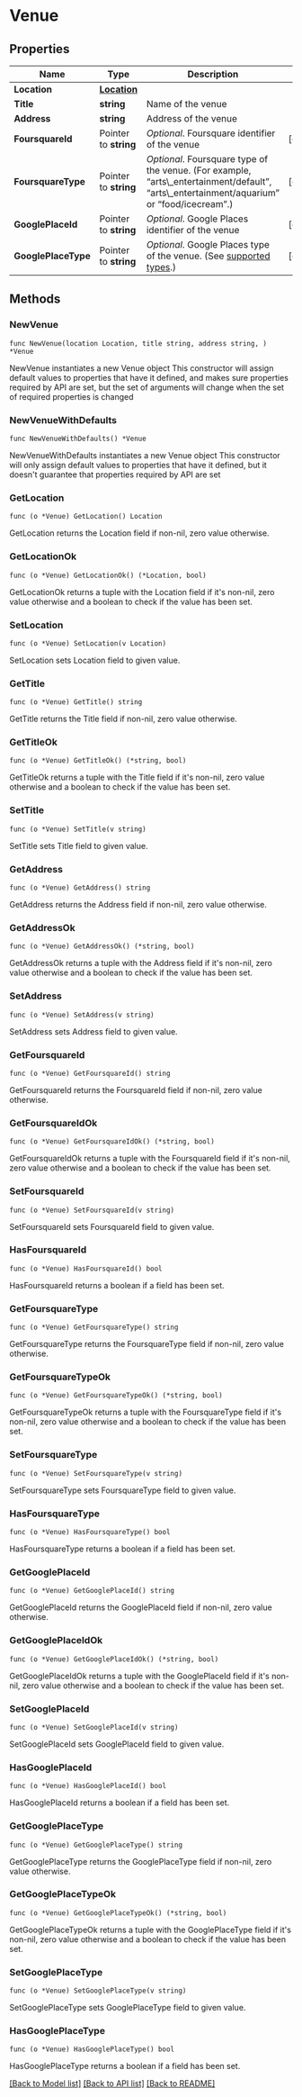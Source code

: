 # Venue

## Properties

Name | Type | Description | Notes
------------ | ------------- | ------------- | -------------
**Location** | [**Location**](Location.md) |  | 
**Title** | **string** | Name of the venue | 
**Address** | **string** | Address of the venue | 
**FoursquareId** | Pointer to **string** | *Optional*. Foursquare identifier of the venue | [optional] 
**FoursquareType** | Pointer to **string** | *Optional*. Foursquare type of the venue. (For example, “arts\\_entertainment/default”, “arts\\_entertainment/aquarium” or “food/icecream”.) | [optional] 
**GooglePlaceId** | Pointer to **string** | *Optional*. Google Places identifier of the venue | [optional] 
**GooglePlaceType** | Pointer to **string** | *Optional*. Google Places type of the venue. (See [supported types](https://developers.google.com/places/web-service/supported_types).) | [optional] 

## Methods

### NewVenue

`func NewVenue(location Location, title string, address string, ) *Venue`

NewVenue instantiates a new Venue object
This constructor will assign default values to properties that have it defined,
and makes sure properties required by API are set, but the set of arguments
will change when the set of required properties is changed

### NewVenueWithDefaults

`func NewVenueWithDefaults() *Venue`

NewVenueWithDefaults instantiates a new Venue object
This constructor will only assign default values to properties that have it defined,
but it doesn't guarantee that properties required by API are set

### GetLocation

`func (o *Venue) GetLocation() Location`

GetLocation returns the Location field if non-nil, zero value otherwise.

### GetLocationOk

`func (o *Venue) GetLocationOk() (*Location, bool)`

GetLocationOk returns a tuple with the Location field if it's non-nil, zero value otherwise
and a boolean to check if the value has been set.

### SetLocation

`func (o *Venue) SetLocation(v Location)`

SetLocation sets Location field to given value.


### GetTitle

`func (o *Venue) GetTitle() string`

GetTitle returns the Title field if non-nil, zero value otherwise.

### GetTitleOk

`func (o *Venue) GetTitleOk() (*string, bool)`

GetTitleOk returns a tuple with the Title field if it's non-nil, zero value otherwise
and a boolean to check if the value has been set.

### SetTitle

`func (o *Venue) SetTitle(v string)`

SetTitle sets Title field to given value.


### GetAddress

`func (o *Venue) GetAddress() string`

GetAddress returns the Address field if non-nil, zero value otherwise.

### GetAddressOk

`func (o *Venue) GetAddressOk() (*string, bool)`

GetAddressOk returns a tuple with the Address field if it's non-nil, zero value otherwise
and a boolean to check if the value has been set.

### SetAddress

`func (o *Venue) SetAddress(v string)`

SetAddress sets Address field to given value.


### GetFoursquareId

`func (o *Venue) GetFoursquareId() string`

GetFoursquareId returns the FoursquareId field if non-nil, zero value otherwise.

### GetFoursquareIdOk

`func (o *Venue) GetFoursquareIdOk() (*string, bool)`

GetFoursquareIdOk returns a tuple with the FoursquareId field if it's non-nil, zero value otherwise
and a boolean to check if the value has been set.

### SetFoursquareId

`func (o *Venue) SetFoursquareId(v string)`

SetFoursquareId sets FoursquareId field to given value.

### HasFoursquareId

`func (o *Venue) HasFoursquareId() bool`

HasFoursquareId returns a boolean if a field has been set.

### GetFoursquareType

`func (o *Venue) GetFoursquareType() string`

GetFoursquareType returns the FoursquareType field if non-nil, zero value otherwise.

### GetFoursquareTypeOk

`func (o *Venue) GetFoursquareTypeOk() (*string, bool)`

GetFoursquareTypeOk returns a tuple with the FoursquareType field if it's non-nil, zero value otherwise
and a boolean to check if the value has been set.

### SetFoursquareType

`func (o *Venue) SetFoursquareType(v string)`

SetFoursquareType sets FoursquareType field to given value.

### HasFoursquareType

`func (o *Venue) HasFoursquareType() bool`

HasFoursquareType returns a boolean if a field has been set.

### GetGooglePlaceId

`func (o *Venue) GetGooglePlaceId() string`

GetGooglePlaceId returns the GooglePlaceId field if non-nil, zero value otherwise.

### GetGooglePlaceIdOk

`func (o *Venue) GetGooglePlaceIdOk() (*string, bool)`

GetGooglePlaceIdOk returns a tuple with the GooglePlaceId field if it's non-nil, zero value otherwise
and a boolean to check if the value has been set.

### SetGooglePlaceId

`func (o *Venue) SetGooglePlaceId(v string)`

SetGooglePlaceId sets GooglePlaceId field to given value.

### HasGooglePlaceId

`func (o *Venue) HasGooglePlaceId() bool`

HasGooglePlaceId returns a boolean if a field has been set.

### GetGooglePlaceType

`func (o *Venue) GetGooglePlaceType() string`

GetGooglePlaceType returns the GooglePlaceType field if non-nil, zero value otherwise.

### GetGooglePlaceTypeOk

`func (o *Venue) GetGooglePlaceTypeOk() (*string, bool)`

GetGooglePlaceTypeOk returns a tuple with the GooglePlaceType field if it's non-nil, zero value otherwise
and a boolean to check if the value has been set.

### SetGooglePlaceType

`func (o *Venue) SetGooglePlaceType(v string)`

SetGooglePlaceType sets GooglePlaceType field to given value.

### HasGooglePlaceType

`func (o *Venue) HasGooglePlaceType() bool`

HasGooglePlaceType returns a boolean if a field has been set.


[[Back to Model list]](../README.md#documentation-for-models) [[Back to API list]](../README.md#documentation-for-api-endpoints) [[Back to README]](../README.md)


